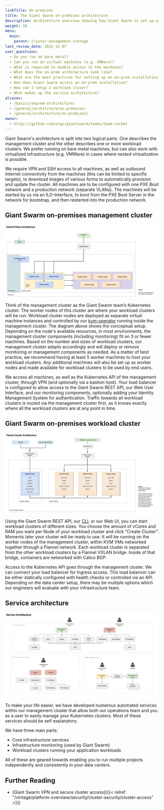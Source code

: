 ```yaml
---
linkTitle: On-premises
title: The Giant Swarm on-premises architecture
description: Architecture overview showing how Giant Swarm is set up within a customer data center on bare metal or virtual machines, using KVM as a virtualization layer.
weight: 30
menu:
  main:
    parent: cluster-management-vintage
last_review_date: 2022-12-07
user_questions:
  - Do you run on bare metal?
  - Can you run on virtual machines (e.g. VMWare)?
  - What is required to enable access to the machines?
  - What does the on-prem architecture look like?
  - What are the best practices for setting up an on-prem installation?
  - How does Giant Swarm access an on-prem installation?
  - How can I setup a workload cluser?
  - What makes up the service architecture?
aliases:
  - /basics/onprem-architecture/
  - /general/architcture/on-premises/
  - /general/architecture/on-premises/
owner:
  - https://github.com/orgs/giantswarm/teams/team-rocket
---
```


Giant Swarm's architecture is split into two logical parts. One describes the management cluster and the other describes one or more workload clusters. We prefer running on bare metal machines, but can also work with virtualized infrastructure (e.g. VMWare) in cases where nested virtualization is possible.

We require VPN and SSH access to all machines, as well as outbound Internet connectivity from the machines (this can be limited to specific targets), to download images of various forms to automatically provision and update the cluster. All machines are to be configured with one PXE Boot network and a production network (separate VLANs). The machines will be started by us via an ILO-Interface, to boot from the PXE Boot Server in the network for bootstrap, and then restarted into the production network.

## Giant Swarm on-premises management cluster

![On-premises Control Plane architecture](architecture-onprem-control-plane.png)

Think of the management cluster as the Giant Swarm team’s Kubernetes cluster. The worker nodes of this cluster are where your workload clusters will be run. Workload cluster nodes are deployed as separate virtual machine instances and controlled by our [kvm-operator](https://github.com/giantswarm/kvm-operator/) running inside the management cluster. The diagram above shows the conceptual setup. Depending on the node's available resources, in most environments, the management cluster components (including monitoring) fit on 3 or fewer machines. Based on the number and sizes of workload clusters, our management cluster adapts accordingly and will deploy or remove monitoring or management components as needed. As a matter of best practice, we recommend having at least 5 worker machines to host your workload clusters. Any additional machines will also be set up as worker nodes and made available for workload clusters to be used by end users.

We access all machines, as well as the Kubernetes API of the management cluster, through VPN (and optionally via a bastion host). Your load balancer is configured to allow access to the Giant Swarm REST API, our Web User Interface, and our monitoring components, optionally adding your Identity Management System for authentication. Traffic towards all workload clusters is routed via the management cluster first, as it knows exactly where all the workload clusters are at any point in time.

## Giant Swarm on-premises workload cluster

![On-premises workload cluster architecture](architecture-onprem-tenant-cluster.png)

Using the Giant Swarm REST API, our [CLI](https://github.com/giantswarm/gsctl), or our Web UI, you can start workload clusters of different sizes. You choose the amount of vCores and RAM you want per Node of your workload cluster and click “Create Cluster”. Moments later your cluster will be ready to use. It will be running on the worker nodes of the management cluster, within KVM VMs networked together through a Flannel network. Each workload cluster is separated from the other workload clusters by a Flannel VXLAN bridge. Inside of that bridge, containers are networked with Calico BGP.

Access to the Kubernetes API goes through the management cluster. We can connect your load balancer for Ingress access. This load balancer can be either statically configured with health checks or controlled via an API. Depending on the data center setup, there may be multiple options which our engineers will evaluate with your infrastructure team.

## Service architecture

![Service Architecture](architecture-onprem-services.png)

To make your life easier, we have developed numerous automated services within our management cluster that allow both our operations team and you as a user to easily manage your Kubernetes clusters. Most of these services should be self explanatory.

We have three main parts:

* Core infrastructure services
* Infrastructure monitoring (used by Giant Swarm)
* Workload clusters running your application workloads

All of these are geared towards enabling you to run multiple projects independently and consistently in your data centers.

## Further Reading

* [Giant Swarm VPN and secure cluster access]({{< relref "/vintage/platform-overview/security/cluster-security/cluster-access" >}})
